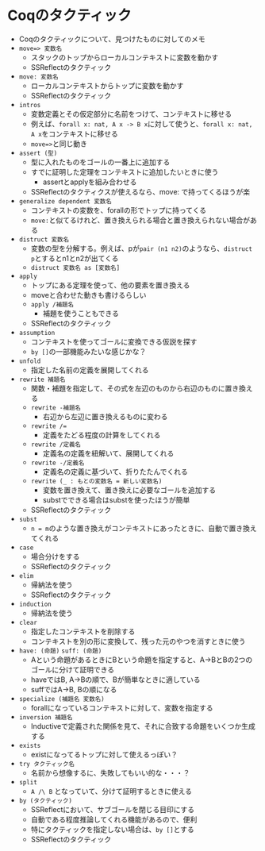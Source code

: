 # Coqのタクティック

- Coqのタクティックについて、見つけたものに対してのメモ
- `move=> 変数名`
  - スタックのトップからローカルコンテキストに変数を動かす
  - SSReflectのタクティック
- `move: 変数名`
  - ローカルコンテキストからトップに変数を動かす
  - SSReflectのタクティック
- `intros`
  - 変数定義とその仮定部分に名前をつけて、コンテキストに移せる
  - 例えば、`forall x: nat, A x -> B x`に対して使うと、`forall x: nat, A x`をコンテキストに移せる
  - `move=>`と同じ動き
- `assert (型)`
  - 型に入れたものをゴールの一番上に追加する
  - すでに証明した定理をコンテキストに追加したいときに使う
    - assertとapplyを組み合わせる
  - SSReflectのタクティクスが使えるなら、move: で持ってくるほうが楽
- `generalize dependent 変数名`
  - コンテキストの変数を、forallの形でトップに持ってくる
  - `move:`と似てるけれど、置き換えられる場合と置き換えられない場合がある
- `distruct 変数名`
  - 変数の型を分解する。例えば、pが`pair (n1 n2)`のようなら、`distruct p`とするとn1とn2が出てくる
  - `distruct 変数名 as [変数名]`
- `apply`
  - トップにある定理を使って、他の要素を置き換える
  - moveと合わせた動きも書けるらしい
  - `apply /補題名`
    - 補題を使うこともできる
  - SSReflectのタクティック
- `assumption`
  - コンテキストを使ってゴールに変換できる仮説を探す
  - `by []`の一部機能みたいな感じかな？
- `unfold`
  - 指定した名前の定義を展開してくれる
- `rewrite 補題名`
  - 関数・補題を指定して、その式を左辺のものから右辺のものに置き換える
  - `rewrite -補題名`
    - 右辺から左辺に置き換えるものに変わる
  - `rewrite /=`
    - 定義をたどる程度の計算をしてくれる
  - `rewrite /定義名`
    - 定義名の定義を紐解いて、展開してくれる
  - `rewrite -/定義名`
    - 定義名の定義に基づいて、折りたたんでくれる
  - `rewrite (_ : もとの変数名 = 新しい変数名)`
    - 変数を置き換えて、置き換えに必要なゴールを追加する
    - substでできる場合はsubstを使ったほうが簡単
  - SSReflectのタクティック
- `subst`
  - `n = m`のような置き換えがコンテキストにあったときに、自動で置き換えてくれる
- `case`
  - 場合分けをする
  - SSReflectのタクティック
- `elim`
  - 帰納法を使う
  - SSReflectのタクティック
- `induction`
  - 帰納法を使う
- `clear`
   - 指定したコンテキストを削除する
   - コンテキストを別の形に変換して、残った元のやつを消すときに使う
- `have: (命題)` `suff: (命題)`
  - Aという命題があるときにBという命題を指定すると、A->BとBの2つのゴールに分けて証明できる
  - haveではB, A->Bの順で、Bが簡単なときに適している
  - suffではA->B, Bの順になる
- `specialize (補題名 変数名)`
  - forallになっているコンテキストに対して、変数を指定する
- `inversion 補題名`
  - Inductiveで定義された関係を見て、それに合致する命題をいくつか生成する
- `exists`
  - existになってるトップに対して使えるっぽい？
- `try タクティック名`
  - 名前から想像するに、失敗してもいい的な・・・？
- `split`
  - `A /\ B` となっていて、分けて証明するときに使える
- `by (タクティック)`
  - SSReflectにおいて、サブゴールを閉じる目印にする
  - 自動である程度推論してくれる機能があるので、便利
  - 特にタクティックを指定しない場合は、`by []`とする
  - SSReflectのタクティック
